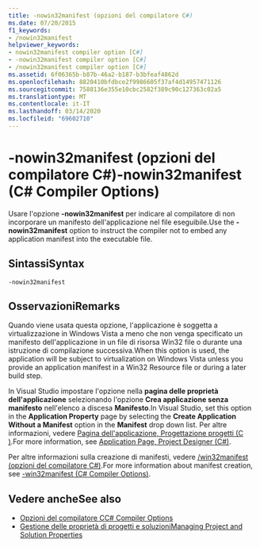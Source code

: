 ```yaml
---
title: -nowin32manifest (opzioni del compilatore C#)
ms.date: 07/20/2015
f1_keywords:
- /nowin32manifest
helpviewer_keywords:
- nowin32manifest compiler option [C#]
- -nowin32manifest compiler option [C#]
- /nowin32manifest compiler option [C#]
ms.assetid: 6f06365b-b87b-46a2-b187-b3bfeaf4862d
ms.openlocfilehash: 8820410bfdbce2f9986605f37af4d14957471126
ms.sourcegitcommit: 7588136e355e10cbc2582f389c90c127363c02a5
ms.translationtype: MT
ms.contentlocale: it-IT
ms.lasthandoff: 03/14/2020
ms.locfileid: "69602710"
---
```

# <a name="-nowin32manifest-c-compiler-options"></a><span data-ttu-id="d3c34-102">-nowin32manifest (opzioni del compilatore C#)</span><span class="sxs-lookup"><span data-stu-id="d3c34-102">-nowin32manifest (C# Compiler Options)</span></span>
<span data-ttu-id="d3c34-103">Usare l'opzione **-nowin32manifest** per indicare al compilatore di non incorporare un manifesto dell'applicazione nel file eseguibile.</span><span class="sxs-lookup"><span data-stu-id="d3c34-103">Use the **-nowin32manifest** option to instruct the compiler not to embed any application manifest into the executable file.</span></span>  
  
## <a name="syntax"></a><span data-ttu-id="d3c34-104">Sintassi</span><span class="sxs-lookup"><span data-stu-id="d3c34-104">Syntax</span></span>  
  
```console  
-nowin32manifest  
```  
  
## <a name="remarks"></a><span data-ttu-id="d3c34-105">Osservazioni</span><span class="sxs-lookup"><span data-stu-id="d3c34-105">Remarks</span></span>  
 <span data-ttu-id="d3c34-106">Quando viene usata questa opzione, l'applicazione è soggetta a virtualizzazione in Windows Vista a meno che non venga specificato un manifesto dell'applicazione in un file di risorsa Win32 file o durante una istruzione di compilazione successiva.</span><span class="sxs-lookup"><span data-stu-id="d3c34-106">When this option is used, the application will be subject to virtualization on Windows Vista unless you provide an application manifest in a Win32 Resource file or during a later build step.</span></span>  
  
 <span data-ttu-id="d3c34-107">In Visual Studio impostare l'opzione nella **pagina delle proprietà dell'applicazione** selezionando l'opzione **Crea applicazione senza manifesto** nell'elenco a discesa **Manifesto**.</span><span class="sxs-lookup"><span data-stu-id="d3c34-107">In Visual Studio, set this option in the **Application Property** page by selecting the **Create Application Without a Manifest** option in the **Manifest** drop down list.</span></span> <span data-ttu-id="d3c34-108">Per altre informazioni, vedere [Pagina dell'applicazione, Progettazione progetti (C )](/visualstudio/ide/reference/application-page-project-designer-csharp).</span><span class="sxs-lookup"><span data-stu-id="d3c34-108">For more information, see [Application Page, Project Designer (C#)](/visualstudio/ide/reference/application-page-project-designer-csharp).</span></span>  
  
 <span data-ttu-id="d3c34-109">Per altre informazioni sulla creazione di manifesti, vedere [/win32manifest (opzioni del compilatore C#)](./win32manifest-compiler-option.md).</span><span class="sxs-lookup"><span data-stu-id="d3c34-109">For more information about manifest creation, see [-win32manifest (C# Compiler Options)](./win32manifest-compiler-option.md).</span></span>  
  
## <a name="see-also"></a><span data-ttu-id="d3c34-110">Vedere anche</span><span class="sxs-lookup"><span data-stu-id="d3c34-110">See also</span></span>

- [<span data-ttu-id="d3c34-111">Opzioni del compilatore C</span><span class="sxs-lookup"><span data-stu-id="d3c34-111">C# Compiler Options</span></span>](./index.md)
- [<span data-ttu-id="d3c34-112">Gestione delle proprietà di progetti e soluzioni</span><span class="sxs-lookup"><span data-stu-id="d3c34-112">Managing Project and Solution Properties</span></span>](/visualstudio/ide/managing-project-and-solution-properties)
